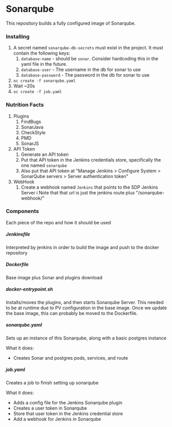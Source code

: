 <!---
Copyright © 2018 Booz Allen Hamilton. All Rights Reserved.
This software package is licensed under the Booz Allen Public License. The license can be found here: http://boozallen.github.io/licenses/bapl
--->
# Sonarqube
This repository builds a fully configured image of Sonarqube.

### Installing
 1. A secret named `sonarqube-db-secrets` must exist in the project. It must contain the following keys:
      1. `database-name` - should be `sonar`. Consider hardcoding this in the yaml file in the future.
      1. `database-user` - The username in the db for sonar to use
      1. `database-password` - The password in the db for sonar to use
 1. `oc create -f sonarqube.yaml`
 1. Wait ~20s
 1. `oc create -f job.yaml`

### Nutrition Facts
 1. Plugins
     1. FindBugs
     1. SonarJava
     1. CheckStyle
     1. PMD
     1. SonarJS
 1. API Token
     1. Generate an API token
     1. Put that API token in the Jenkins credentials store, specifically the one named `sonarqube`
     1. Also put that API token at "Manage Jenkins > Configure System > SonarQube servers > Server authentication token"
 1. WebHook
     1. Create a webhook named `Jenkins` that points to the SDP Jenkins Server
 i Note that that url is just the jenkins route plus "/sonarqube-webhook/"

 ### Components
 Each piece of the repo and how it should be used

 ##### Jenkinsfile
 Interpreted by jenkins in order to build the image and push to the docker repository

 ##### Dockerfile
 Base image plus Sonar and plugins download

 ##### docker-entrypoint.sh
 Installs/moves the plugins, and then starts Sonarqube Server. This needed to be at runtime due to PV configuration in the base image. Once we update the base image, this can probably be moved to the Dockerfile.

 ##### sonarqube.yaml
 Sets up an instance of this Sonarqube, along with a basic postgres instance

 What it does:
  * Creates Sonar and postgres pods, services, and route

 ##### job.yaml
 Creates a job to finish setting up sonarqube

 What it does:
  * Adds a config file for the Jenkins Sonarqube plugin
  * Creates a user token in Sonarqube
  * Store that user token in the Jenkins credential store
  * Add a webhook for Jenkins in Sonarqube
